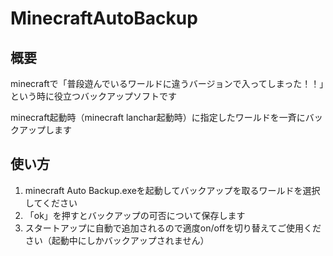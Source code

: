 # MinecraftAutoBackup

## 概要
minecraftで「普段遊んでいるワールドに違うバージョンで入ってしまった！！」という時に役立つバックアップソフトです

minecraft起動時（minecraft lanchar起動時）に指定したワールドを一斉にバックアップします

## 使い方
1. minecraft Auto Backup.exeを起動してバックアップを取るワールドを選択してください
2. 「ok」を押すとバックアップの可否について保存します
3. スタートアップに自動で追加されるので適度on/offを切り替えてご使用ください（起動中にしかバックアップされません）
